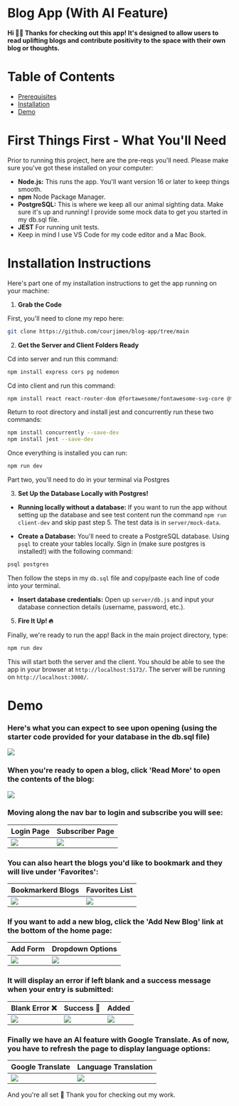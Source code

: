 # Blog App (With AI Feature)

**Hi 👋🏾 Thanks for checking out this app! It's designed to allow users to read uplifting blogs and contribute positivity to the space with their own blog or thoughts.** 

# Table of Contents
- [Prerequisites](#first-things-first---what-youll-need)
- [Installation](#installation-instructions)
- [Demo](#demo)

# First Things First - What You'll Need

Prior to running this project, here are the pre-reqs you'll need. Please make sure you've got these installed on your computer:

* **Node.js:** This runs the app. You'll want version 16 or later to keep things smooth.
* **npm** Node Package Manager.
* **PostgreSQL:** This is where we keep all our animal sighting data. Make sure it's up and running! I provide some mock data to get you started in my db.sql file.
* **JEST** For running unit tests.
* Keep in mind I use VS Code for my code editor and a Mac Book.

# Installation Instructions

Here's part one of my installation instructions to get the app running on your machine:

1.  **Grab the Code**

First, you'll need to clone my repo here:

```bash
git clone https://github.com/courjimen/blog-app/tree/main
```

2.  **Get the Server and Client Folders Ready**

Cd into server and run this command: 
```bash
npm install express cors pg nodemon
```

Cd into client and run this command: 
```bash
npm install react react-router-dom @fortawesome/fontawesome-svg-core @fortawesome/free-solid-svg-icons @fortawesome/react-fontawesome
```

Return to root directory and install jest and concurrently run these two commands:

```bash
npm install concurrently --save-dev
npm install jest --save-dev
```

Once everything is installed you can run:

```bash
npm run dev
```

Part two, you'll need to do in your terminal via Postgres 

3. **Set Up the Database Locally with Postgres!**

* **Running locally without a database:** If you want to run the app without setting up the database and see test content run the command `npm run client-dev` and skip past step 5. The test data is in `server/mock-data`. 

* **Create a Database:** You'll need to create a PostgreSQL database. Using `psql` to create your tables locally. Sign in (make sure postgres is installed!) with the following command:

```bash
psql postgres
```
Then follow the steps in my `db.sql` file and copy/paste each line of code into your terminal.

* **Insert database credentials:** Open up `server/db.js` and input your database connection details (username, password, etc.).

5.  **Fire It Up! 🔥**

Finally, we're ready to run the app! Back in the main project directory, type:

```bash
npm run dev
```

This will start both the server and the client. You should be able to see the app in your browser at `http://localhost:5173/`. The server will be running on `http://localhost:3000/`.

# Demo
### Here's what you can expect to see upon opening (using the starter code provided for your database in the db.sql file)
![](./client/images/home.png)

### When you're ready to open a blog, click 'Read More' to open the contents of the blog:
![](./client/images/blog.png)

### Moving along the nav bar to login and subscribe you will see:
| Login Page | Subscriber Page |
| ------ | ------|
| ![](./client/images/login.png) | ![](./client/images/Subbies.png)

### You can also heart the blogs you'd like to bookmark and they will live under 'Favorites':

| Bookmarkerd Blogs | Favorites List |
| ------ | ------|
| ![](./client/images/faves.png) | ![](./client/images/bookmarked.png)

### If you want to add a new blog, click the 'Add New Blog' link at the bottom of the home page:
| Add Form | Dropdown Options |
| ------ | ------|
| ![](./client/images/addblog.png) | ![](./client/images/dropdown.png) | 

### It will display an error if left blank and a success message when your entry is submitted:
| Blank Error ❌ | Success 🎉 | Added |
| ------ | ------| ------|
| ![](./client/images/success.png) | ![](./client/images/error.png) | ![](./client/images/added.png)

### Finally we have an AI feature with Google Translate. As of now, you have to refresh the page to display language options:
| Google Translate | Language Translation |
| ------ | ------|
| ![](./client/images/AI.png) | ![](./client/images/spanish.png)

And you're all set 🎉 Thank you for checking out my work.